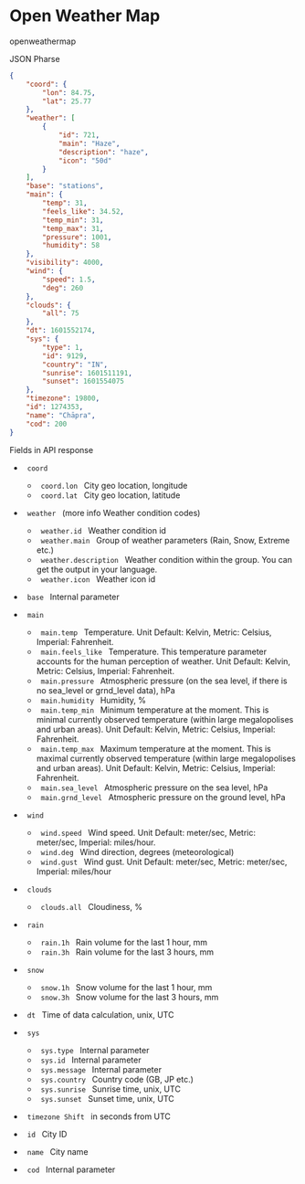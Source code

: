 # Open Weather Map #

openweathermap

JSON Pharse

```json
{
    "coord": {
        "lon": 84.75,
        "lat": 25.77
    },
    "weather": [
        {
            "id": 721,
            "main": "Haze",
            "description": "haze",
            "icon": "50d"
        }
    ],
    "base": "stations",
    "main": {
        "temp": 31,
        "feels_like": 34.52,
        "temp_min": 31,
        "temp_max": 31,
        "pressure": 1001,
        "humidity": 58
    },
    "visibility": 4000,
    "wind": {
        "speed": 1.5,
        "deg": 260
    },
    "clouds": {
        "all": 75
    },
    "dt": 1601552174,
    "sys": {
        "type": 1,
        "id": 9129,
        "country": "IN",
        "sunrise": 1601511191,
        "sunset": 1601554075
    },
    "timezone": 19800,
    "id": 1274353,
    "name": "Chāpra",
    "cod": 200
}
```

Fields in API response

- <code> coord </code>
    - <code> coord.lon </code> City geo location, longitude
    - <code> coord.lat </code> City geo location, latitude

- <code> weather </code> (more info Weather condition codes)
    - <code> weather.id </code> Weather condition id
    - <code> weather.main </code> Group of weather parameters (Rain, Snow, Extreme etc.)
    - <code> weather.description </code> Weather condition within the group. You can get the output in your language.
    - <code> weather.icon </code> Weather icon id

- <code> base </code> Internal parameter

- <code> main </code> 
    - <code> main.temp </code> Temperature. Unit Default: Kelvin, Metric: Celsius, Imperial: Fahrenheit.
    - <code> main.feels_like </code> Temperature. This temperature parameter accounts for the human perception of weather. Unit Default: Kelvin, Metric: Celsius, Imperial: Fahrenheit.
    - <code> main.pressure </code> Atmospheric pressure (on the sea level, if there is no sea_level or grnd_level data), hPa
    - <code> main.humidity </code> Humidity, %
    - <code> main.temp_min </code> Minimum temperature at the moment. This is minimal currently observed temperature (within large megalopolises and urban areas). Unit Default: Kelvin, Metric: Celsius, Imperial: Fahrenheit.
    - <code> main.temp_max </code> Maximum temperature at the moment. This is maximal currently observed temperature (within large megalopolises and urban areas). Unit Default: Kelvin, Metric: Celsius, Imperial: Fahrenheit.
    - <code> main.sea_level </code> Atmospheric pressure on the sea level, hPa
    - <code> main.grnd_level </code> Atmospheric pressure on the ground level, hPa

- <code> wind </code>
    - <code> wind.speed </code> Wind speed. Unit Default: meter/sec, Metric: meter/sec, Imperial: miles/hour.
    - <code> wind.deg </code> Wind direction, degrees (meteorological)
    - <code> wind.gust </code> Wind gust. Unit Default: meter/sec, Metric: meter/sec, Imperial: miles/hour

- <code> clouds </code>
    - <code> clouds.all </code> Cloudiness, %

- <code> rain </code>
    - <code> rain.1h </code> Rain volume for the last 1 hour, mm
    - <code> rain.3h </code> Rain volume for the last 3 hours, mm

- <code> snow </code>
    - <code> snow.1h </code> Snow volume for the last 1 hour, mm
    - <code> snow.3h </code> Snow volume for the last 3 hours, mm

- <code> dt </code> Time of data calculation, unix, UTC

- <code> sys </code>
    - <code> sys.type </code> Internal parameter
    - <code> sys.id </code> Internal parameter
    - <code> sys.message </code> Internal parameter
    - <code> sys.country </code> Country code (GB, JP etc.)
    - <code> sys.sunrise </code> Sunrise time, unix, UTC
    - <code> sys.sunset </code> Sunset time, unix, UTC

- <code> timezone Shift </code> in seconds from UTC
- <code> id </code> City ID
- <code> name </code> City name
- <code> cod </code> Internal parameter